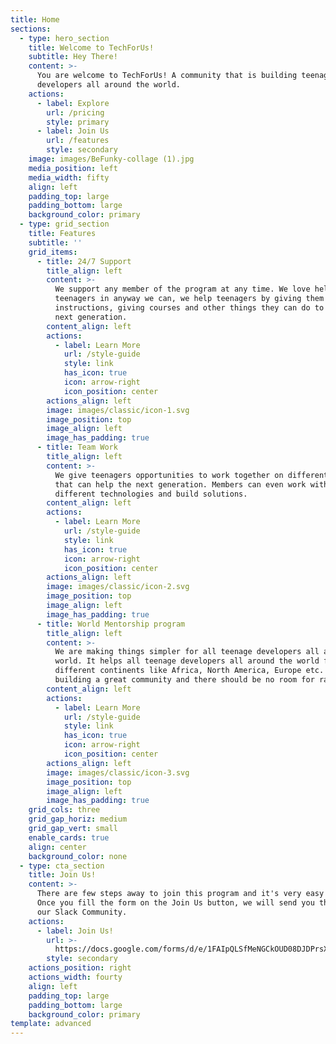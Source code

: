 ```yaml
---
title: Home
sections:
  - type: hero_section
    title: Welcome to TechForUs!
    subtitle: Hey There!
    content: >-
      You are welcome to TechForUs! A community that is building teenage
      developers all around the world.
    actions:
      - label: Explore
        url: /pricing
        style: primary
      - label: Join Us
        url: /features
        style: secondary
    image: images/BeFunky-collage (1).jpg
    media_position: left
    media_width: fifty
    align: left
    padding_top: large
    padding_bottom: large
    background_color: primary
  - type: grid_section
    title: Features
    subtitle: ''
    grid_items:
      - title: 24/7 Support
        title_align: left
        content: >-
          We support any member of the program at any time. We love helping
          teenagers in anyway we can, we help teenagers by giving them more
          instructions, giving courses and other things they can do to help the
          next generation.
        content_align: left
        actions:
          - label: Learn More
            url: /style-guide
            style: link
            has_icon: true
            icon: arrow-right
            icon_position: center
        actions_align: left
        image: images/classic/icon-1.svg
        image_position: top
        image_align: left
        image_has_padding: true
      - title: Team Work
        title_align: left
        content: >-
          We give teenagers opportunities to work together on different projects
          that can help the next generation. Members can even work with
          different technologies and build solutions.
        content_align: left
        actions:
          - label: Learn More
            url: /style-guide
            style: link
            has_icon: true
            icon: arrow-right
            icon_position: center
        actions_align: left
        image: images/classic/icon-2.svg
        image_position: top
        image_align: left
        image_has_padding: true
      - title: World Mentorship program
        title_align: left
        content: >-
          We are making things simpler for all teenage developers all around the
          world. It helps all teenage developers all around the world from
          different continents like Africa, North America, Europe etc. We are
          building a great community and there should be no room for racism.
        content_align: left
        actions:
          - label: Learn More
            url: /style-guide
            style: link
            has_icon: true
            icon: arrow-right
            icon_position: center
        actions_align: left
        image: images/classic/icon-3.svg
        image_position: top
        image_align: left
        image_has_padding: true
    grid_cols: three
    grid_gap_horiz: medium
    grid_gap_vert: small
    enable_cards: true
    align: center
    background_color: none
  - type: cta_section
    title: Join Us!
    content: >-
      There are few steps away to join this program and it's very easy to do.
      Once you fill the form on the Join Us button, we will send you the link to
      our Slack Community.
    actions:
      - label: Join Us!
        url: >-
          https://docs.google.com/forms/d/e/1FAIpQLSfMeNGCkOUD08DJDPrsXA3oUh8ZW6PjkcjfGDsdQOMFySq7Hg/viewform?usp=sf_l
        style: secondary
    actions_position: right
    actions_width: fourty
    align: left
    padding_top: large
    padding_bottom: large
    background_color: primary
template: advanced
---
```

